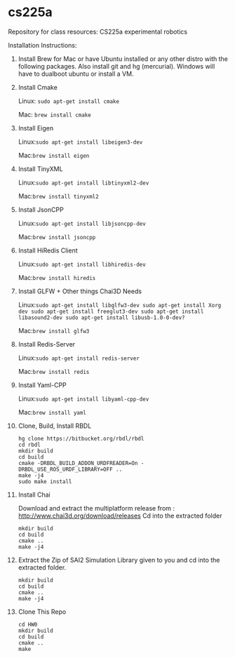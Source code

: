 # cs225a
Repository for class resources: CS225a experimental robotics

Installation Instructions:
1. Install Brew for Mac or have Ubuntu installed or any other distro with the following packages. Also install git and hg (mercurial). Windows will have to dualboot ubuntu or install a VM.

2. Install Cmake

   Linux: ```sudo apt-get install cmake```
   
   Mac: ```brew install cmake```
   
3. Install Eigen

   Linux:```sudo apt-get install libeigen3-dev```
    
   Mac:```brew install eigen```
    
4. Install TinyXML
 
   Linux:```sudo apt-get install libtinyxml2-dev```
    
   Mac:```brew install tinyxml2```

5. Install JsonCPP

   Linux:```sudo apt-get install libjsoncpp-dev```
    
   Mac:```brew install jsoncpp```
   
6. Install HiRedis Client

   Linux:```sudo apt-get install libhiredis-dev```
    
   Mac:```brew install hiredis```
   
7. Install GLFW + Other things Chai3D Needs

   Linux:```sudo apt-get install libglfw3-dev
            sudo apt-get install Xorg dev
            sudo apt-get install freeglut3-dev
            sudo apt-get install libasound2-dev
            sudo apt-get install libusb-1.0-0-dev?```
    
   Mac:```brew install glfw3```
   
8. Install Redis-Server

   Linux:```sudo apt-get install redis-server```
    
   Mac:```brew install redis```
   
9. Install Yaml-CPP

   Linux:```sudo apt-get install libyaml-cpp-dev```
    
   Mac:```brew install yaml```
   
10. Clone, Build, Install RBDL

    ```
    hg clone https://bitbucket.org/rbdl/rbdl
    cd rbdl
    mkdir build 
    cd build
    cmake -DRBDL_BUILD_ADDON_URDFREADER=On -DRBDL_USE_ROS_URDF_LIBRARY=OFF ..
    make -j4
    sudo make install
    ```
   
11. Install Chai

    Download and extract the multiplatform release from : http://www.chai3d.org/download/releases
    Cd into the extracted folder
 
    ```
    mkdir build
    cd build
    cmake ..
    make -j4
    ```
    
12. Extract the Zip of SAI2 Simulation Library given to you and cd into the extracted folder.
    ```
    mkdir build
    cd build
    cmake ..
    make -j4
    ```
    
13. Clone This Repo
    ```
    cd HW0
    mkdir build
    cd build
    cmake ..
    make
    ```
